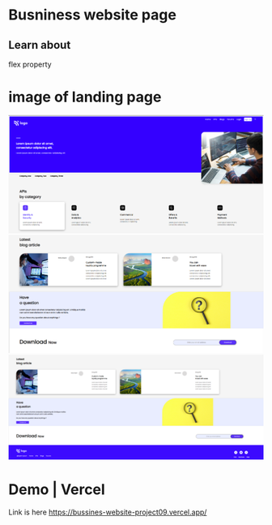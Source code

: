 # Busniness website page

## Learn about

flex property

# image of landing page

![image](./screen-shots/01.png)
![image](./screen-shots/02.png)
![image](./screen-shots/03.png)

# Demo | Vercel

Link is here
https://bussines-website-project09.vercel.app/
